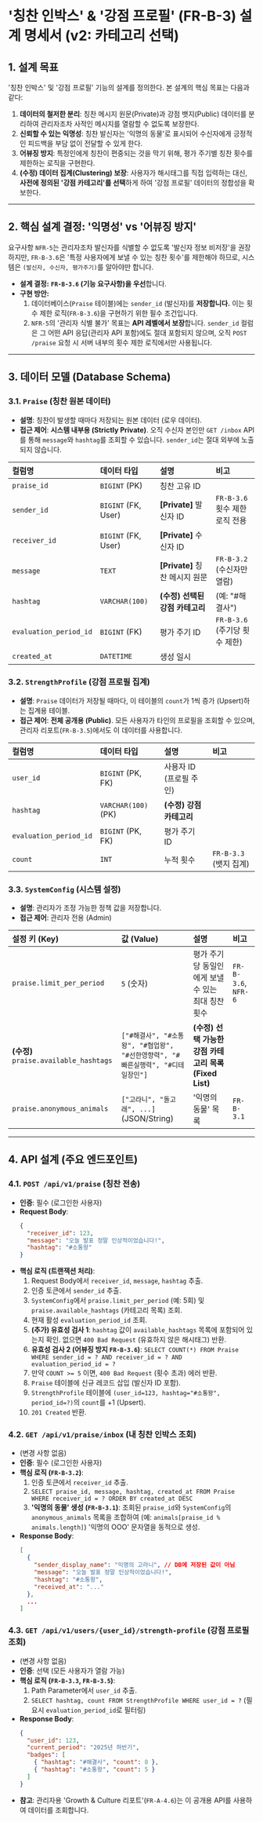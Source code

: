 # '칭찬 인박스' & '강점 프로필' (FR-B-3) 설계 명세서 (v2: 카테고리 선택)

## 1. 설계 목표
'칭찬 인박스' 및 '강점 프로필' 기능의 설계를 정의한다.
본 설계의 핵심 목표는 다음과 같다:
1.  **데이터의 철저한 분리**: 칭찬 메시지 원문(Private)과 강점 뱃지(Public) 데이터를 분리하여 관리자조차 사적인 메시지를 열람할 수 없도록 보장한다.
2.  **신뢰할 수 있는 익명성**: 칭찬 발신자는 '익명의 동물'로 표시되어 수신자에게 긍정적인 피드백을 부담 없이 전달할 수 있게 한다.
3.  **어뷰징 방지**: 특정인에게 칭찬이 편중되는 것을 막기 위해, 평가 주기별 칭찬 횟수를 제한하는 로직을 구현한다.
4.  **(수정) 데이터 집계(Clustering) 보장**: 사용자가 해시태그를 직접 입력하는 대신, **사전에 정의된 '강점 카테고리'를 선택**하게 하여 '강점 프로필' 데이터의 정합성을 확보한다.

---

## 2. 핵심 설계 결정: '익명성' vs '어뷰징 방지'

요구사항 `NFR-5`는 관리자조차 발신자를 식별할 수 없도록 '발신자 정보 비저장'을 권장하지만, `FR-B-3.6`은 '특정 사용자에게 보낼 수 있는 칭찬 횟수'를 제한해야 하므로, 시스템은 `(발신자, 수신자, 평가주기)`를 알아야만 합니다.

* **설계 결정:** **`FR-B-3.6` (기능 요구사항)을 우선**합니다.
* **구현 방안:**
    1.  데이터베이스(`Praise` 테이블)에는 `sender_id` (발신자)를 **저장합니다.** 이는 횟수 제한 로직(`FR-B-3.6`)을 구현하기 위한 필수 조건입니다.
    2.  `NFR-5`의 '관리자 식별 불가' 목표는 **API 레벨에서 보장**합니다. `sender_id` 컬럼은 그 어떤 API 응답(관리자 API 포함)에도 절대 포함되지 않으며, 오직 `POST /praise` 요청 시 서버 내부의 횟수 제한 로직에서만 사용됩니다.

---

## 3. 데이터 모델 (Database Schema)

### 3.1. `Praise` (칭찬 원본 데이터)
* **설명**: 칭찬이 발생할 때마다 저장되는 원본 데이터 (로우 데이터).
* **접근 제어**: **시스템 내부용 (Strictly Private)**. 오직 수신자 본인만 `GET /inbox` API를 통해 `message`와 `hashtag`를 조회할 수 있습니다. `sender_id`는 절대 외부에 노출되지 않습니다.

| 컬럼명 | 데이터 타입 | 설명 | 비고 |
| :--- | :--- | :--- | :--- |
| `praise_id` | `BIGINT` (PK) | 칭찬 고유 ID | |
| `sender_id` | `BIGINT` (FK, User) | **[Private]** 발신자 ID | `FR-B-3.6` 횟수 제한 로직 전용 |
| `receiver_id` | `BIGINT` (FK, User) | **[Private]** 수신자 ID | |
| `message` | `TEXT` | **[Private]** 칭찬 메시지 원문 | `FR-B-3.2` (수신자만 열람) |
| `hashtag` | `VARCHAR(100)` | **(수정) 선택된 강점 카테고리** | (예: "#해결사") |
| `evaluation_period_id` | `BIGINT` (FK) | 평가 주기 ID | `FR-B-3.6` (주기당 횟수 제한) |
| `created_at` | `DATETIME` | 생성 일시 | |

### 3.2. `StrengthProfile` (강점 프로필 집계)
* **설명**: `Praise` 데이터가 저장될 때마다, 이 테이블의 `count`가 1씩 증가 (Upsert)하는 집계용 테이블.
* **접근 제어**: **전체 공개용 (Public)**. 모든 사용자가 타인의 프로필을 조회할 수 있으며, 관리자 리포트(`FR-B-3.5`)에서도 이 데이터를 사용합니다.

| 컬럼명 | 데이터 타입 | 설명 | 비고 |
| :--- | :--- | :--- | :--- |
| `user_id` | `BIGINT` (PK, FK) | 사용자 ID (프로필 주인) | |
| `hashtag` | `VARCHAR(100)` (PK) | **(수정) 강점 카테고리** | |
| `evaluation_period_id` | `BIGINT` (PK, FK) | 평가 주기 ID | |
| `count` | `INT` | 누적 횟수 | `FR-B-3.3` (뱃지 집계) |

### 3.3. `SystemConfig` (시스템 설정)
* **설명**: 관리자가 조정 가능한 정책 값을 저장합니다.
* **접근 제어**: 관리자 전용 (Admin)

| 설정 키 (Key) | 값 (Value) | 설명 | 비고 |
| :--- | :--- | :--- | :--- |
| `praise.limit_per_period` | `5` (숫자) | 평가 주기당 동일인에게 보낼 수 있는 최대 칭찬 횟수 | `FR-B-3.6`, `NFR-6` |
| **(수정)** `praise.available_hashtags` | `["#해결사", "#소통왕", "#협업왕", "#선한영향력", "#빠른실행력", "#디테일장인"]` | **(수정) 선택 가능한 강점 카테고리 목록 (Fixed List)** | |
| `praise.anonymous_animals` | `["고라니", "돌고래", ...]` (JSON/String) | '익명의 동물' 목록 | `FR-B-3.1` |

---

## 4. API 설계 (주요 엔드포인트)

### 4.1. `POST /api/v1/praise` (칭찬 전송)
* **인증**: 필수 (로그인한 사용자)
* **Request Body**:
    ```json
    {
      "receiver_id": 123,
      "message": "오늘 발표 정말 인상적이었습니다!",
      "hashtag": "#소통왕" 
    }
    ```
* **핵심 로직 (트랜잭션 처리)**:
    1.  Request Body에서 `receiver_id`, `message`, `hashtag` 추출.
    2.  인증 토큰에서 `sender_id` 추출.
    3.  `SystemConfig`에서 `praise.limit_per_period` (예: 5회) 및 `praise.available_hashtags` (카테고리 목록) 조회.
    4.  현재 활성 `evaluation_period_id` 조회.
    5.  **(추가) 유효성 검사 1**: `hashtag` 값이 `available_hashtags` 목록에 포함되어 있는지 확인. 없으면 `400 Bad Request` (유효하지 않은 해시태그) 반환.
    6.  **유효성 검사 2 (어뷰징 방지 `FR-B-3.6`)**:
        `SELECT COUNT(*) FROM Praise WHERE sender_id = ? AND receiver_id = ? AND evaluation_period_id = ?`
    7.  만약 `COUNT >= 5` 이면, `400 Bad Request` (횟수 초과) 에러 반환.
    8.  `Praise` 테이블에 신규 레코드 삽입 (발신자 ID 포함).
    9.  `StrengthProfile` 테이블에 `(user_id=123, hashtag="#소통왕", period_id=?)`의 `count`를 +1 (Upsert).
    10. `201 Created` 반환.

### 4.2. `GET /api/v1/praise/inbox` (내 칭찬 인박스 조회)
* (변경 사항 없음)
* **인증**: 필수 (로그인한 사용자)
* **핵심 로직 (`FR-B-3.2`)**:
    1.  인증 토큰에서 `receiver_id` 추출.
    2.  `SELECT praise_id, message, hashtag, created_at FROM Praise WHERE receiver_id = ? ORDER BY created_at DESC`
    3.  **'익명의 동물' 생성 (`FR-B-3.1`)**: 조회된 `praise_id`와 `SystemConfig`의 `anonymous_animals` 목록을 조합하여 (예: `animals[praise_id % animals.length]`) '익명의 OOO' 문자열을 동적으로 생성.
* **Response Body**:
    ```json
    [
      {
        "sender_display_name": "익명의 고라니", // DB에 저장된 값이 아님
        "message": "오늘 발표 정말 인상적이었습니다!",
        "hashtag": "#소통왕",
        "received_at": "..."
      },
      ...
    ]
    ```

### 4.3. `GET /api/v1/users/{user_id}/strength-profile` (강점 프로필 조회)
* (변경 사항 없음)
* **인증**: 선택 (모든 사용자가 열람 가능)
* **핵심 로직 (`FR-B-3.3`, `FR-B-3.5`)**:
    1.  Path Parameter에서 `user_id` 추출.
    2.  `SELECT hashtag, count FROM StrengthProfile WHERE user_id = ?` (필요시 `evaluation_period_id`로 필터링)
* **Response Body**:
    ```json
    {
      "user_id": 123,
      "current_period": "2025년 하반기",
      "badges": [
        { "hashtag": "#해결사", "count": 8 },
        { "hashtag": "#소통왕", "count": 5 }
      ]
    }
    ```
* **참고**: 관리자용 'Growth & Culture 리포트'(`FR-A-4.6`)는 이 공개용 API를 사용하여 데이터를 조회합니다.